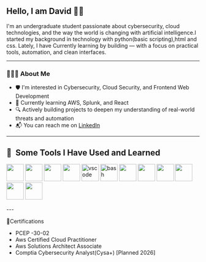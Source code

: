 ## Hello, I am David 👋🏾

I'm an undergraduate student passionate about cybersecurity, cloud technologies, and the way the world is changing with artificial intelligence.I started my background in technology with python(basic scripting),html and css. Lately, I have Currently learning by building — with a focus on practical tools, automation, and clean interfaces.

---

### 👨🏾‍💻 About Me

- 🛡️ I'm interested in Cybersecurity, Cloud Security, and Frontend Web Development  
- 🌱 Currently learning AWS, Splunk, and React  
- 🔍 Actively building projects to deepen my understanding of real-world threats and automation  
- 📬 You can reach me on [LinkedIn](www.linkedin.com/in/doladejo)  
---
<h2> 🚀 &nbsp;Some Tools I Have Used and Learned</h2>
<p align="left">
 
 <img src="https://cdn.jsdelivr.net/gh/devicons/devicon@latest/icons/python/python-original.svg" width="45" height="45" />
   <img src="https://cdn.jsdelivr.net/gh/devicons/devicon@latest/icons/css3/css3-original.svg" width="45" height="45"/>   
    <img src="https://cdn.jsdelivr.net/gh/devicons/devicon@latest/icons/splunk/splunk-original-wordmark.svg"width="45" height="45" />
  
  <img src="https://cdn.jsdelivr.net/gh/devicons/devicon@latest/icons/rstudio/rstudio-original.svg" width="45" height="45"/>
           
<img src="https://cdn.jsdelivr.net/gh/devicons/devicon/icons/vscode/vscode-original.svg" alt="vscode" width="45" height="45"/>
<img src="https://cdn.jsdelivr.net/gh/devicons/devicon/icons/bash/bash-original.svg" alt="bash" width="45" height="45"/>
<img src="https://cdn.jsdelivr.net/gh/devicons/devicon@latest/icons/html5/html5-original.svg" width="45" height="45" />
<img src="https://cdn.jsdelivr.net/gh/devicons/devicon@latest/icons/javascript/javascript-original.svg" width="45" height="45"/>
<img src="https://cdn.jsdelivr.net/gh/devicons/devicon@latest/icons/linux/linux-original.svg" width="45" height="45"/>
<img src="https://cdn.jsdelivr.net/gh/devicons/devicon@latest/icons/powershell/powershell-original.svg" width="45" height="45"/>
<img src="https://cdn.jsdelivr.net/gh/devicons/devicon@latest/icons/amazonwebservices/amazonwebservices-original-wordmark.svg" width="45" height="45"/>
 <img src="https://cdn.jsdelivr.net/gh/devicons/devicon@latest/icons/yaml/yaml-original.svg" width="45" height="45"/> 
</p>
---

🧠Certifications
- PCEP -30-02
- Aws Certified Cloud Practitioner
- Aws Solutions Architect Associate
- Comptia Cybersecurity Analyst(Cysa+) [Planned 2026]
